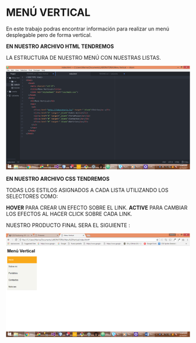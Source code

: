 # MENÚ VERTICAL

En este trabajo podras encontrar información para realizar un menú desplegable pero de forma vertical.

**EN NUESTRO ARCHIVO HTML TENDREMOS**

LA ESTRUCTURA DE NUESTRO MENÚ CON NUESTRAS LISTAS.

![Sin titulo](image/estructura.png)

**EN NUESTRO ARCHIVO CSS TENDREMOS**

TODAS LOS ESTILOS ASIGNADOS A CADA LISTA UTILIZANDO LOS SELECTORES COMO:

 **HOVER** PARA CREAR UN EFECTO SOBRE EL LINK.
 **ACTIVE** PARA CAMBIAR LOS EFECTOS AL HACER CLICK SOBRE CADA LINK.

NUESTRO PRODUCTO FINAL SERA EL SIGUIENTE :

![Sin titulo](image/menu.png)
